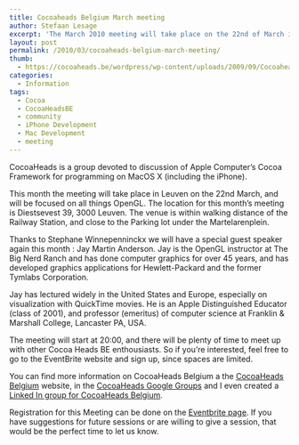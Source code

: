 ```yaml
---
title: Cocoaheads Belgium March meeting
author: Stefaan Lesage
excerpt: 'The March 2010 meeting will take place on the 22nd of March in Diestsevest 39, 3000 Leuven.  This meeting will be focused around OpenGL.'
layout: post
permalink: /2010/03/cocoaheads-belgium-march-meeting/
thumb:
  - https://cocoaheads.be/wordpress/wp-content/uploads/2009/09/CocoaheadsBE.png
categories:
  - Information
tags:
  - Cocoa
  - CocoaHeadsBE
  - community
  - iPhone Development
  - Mac Development
  - meeting
---
```

CocoaHeads is a group devoted to discussion of Apple Computer&#8217;s Cocoa Framework for programming on MacOS X (including the iPhone). 

This month the meeting will take place in Leuven on the 22nd March, and will be focused on all things OpenGL. The location for this month&#8217;s meeting is Diestsevest 39, 3000 Leuven. The venue is within walking distance of the Railway Station, and close to the Parking lot under the Martelarenplein.

Thanks to Stephane Winnepenninckx we will have a special guest speaker again this month : Jay Martin Anderson. Jay is the OpenGL instructor at The Big Nerd Ranch and has done computer graphics for over 45 years, and has developed graphics applications for Hewlett-Packard and the former Tymlabs Corporation.

Jay has lectured widely in the United States and Europe, especially on visualization with QuickTime movies. He is an Apple Distinguished Educator (class of 2001), and professor (emeritus) of computer science at Franklin & Marshall College, Lancaster PA, USA.

The meeting will start at 20:00, and there will be plenty of time to meet up with other Cocoa Heads BE enthousiasts. So if you&#8217;re interested, feel free to go to the EventBrite website and sign up, since spaces are limited.

You can find more information on CocoaHeads Belgium a the [CocoaHeads Belgium][1] website, in the [CocoaHeads Google Groups][2] and I even created a [Linked In group for CocoaHeads Belgium][3].

Registration for this Meeting can be done on the [Eventbrite page][4]. If you have suggestions for future sessions or are willing to give a session, that would be the perfect time to let us know.

 [1]: http://bit.ly/65IVVW "CocoaHeads Belgium"
 [2]: http://groups.google.com/group/cocoaheadsbe
 [3]: http://www.linkedin.com/groups?gid=2342382&trk=hb_side_g
 [4]: http://bit.ly/9Fe0zJ